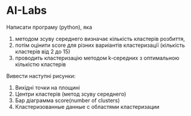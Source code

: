 # AI-Labs
Написати програму (python), яка 
1. методом зсуву середнего визначає кількість кластерів розбиття, 
2. потім оцінити score для різних вариіантів кластеризації (кількість кластерів від 2 до 15)
3. проводить кластеризацію методом k-середних з оптимальною кількістю кластерів

Вивести наступні рисунки:
1. Вихідні точки на площині
2. Центри кластерів (метод зсуву середнего)
3. Бар діаграмма score(number of clusters)
4. Кластеризованные данные с областями кластеризации
